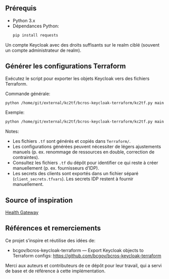 ## Prérequis

- Python 3.x
- Dépendances Python:
  ```bash
  pip install requests
  ```
  
Un compte Keycloak avec des droits suffisants sur le realm ciblé (souvent un compte administrateur de realm).

## Générer les configurations Terraform

Exécutez le script pour exporter les objets Keycloak vers des fichiers Terraform.

Commande générale:
```bash
python /home/git/external/kc2tf/bcros-keycloak-terraform/kc2tf.py main <kc_username> <kc_password> <kc_base_url> <realm_name>
```

Exemple:
```bash
python /home/git/external/kc2tf/bcros-keycloak-terraform/kc2tf.py main admin 'StrongP@ss!' https://keycloak.example.com bcregistry
```

Notes:
- Les fichiers `.tf` sont générés et copiés dans `Terraform/`.
- Les configurations générées peuvent nécessiter de légers ajustements manuels (p. ex. renommage de ressources en double, correction de contraintes).
- Consultez les fichiers `.tf` du dépôt pour identifier ce qui reste à créer manuellement (p. ex. fournisseurs d’IDP).
- Les secrets des clients sont exportés dans un fichier séparé (`client_secrets.tfvars`). Les secrets IDP restent à fournir manuellement.

## Source of inspiration

[Health Gateway](https://github.com/bcgov/healthgateway/tree/dev/Tools/KeyCloak)

## Références et remerciements

Ce projet s’inspire et réutilise des idées de:

- bcgov/bcros-keycloak-terraform — Export Keycloak objects to Terraform configs: https://github.com/bcgov/bcros-keycloak-terraform
  
Merci aux auteurs et contributeurs de ce dépôt pour leur travail, qui a servi de base et de référence à cette implémentation.
